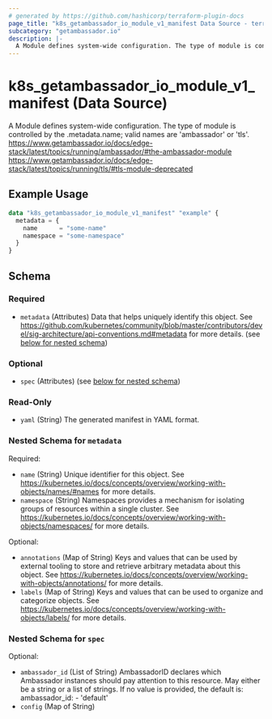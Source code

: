 ```yaml
---
# generated by https://github.com/hashicorp/terraform-plugin-docs
page_title: "k8s_getambassador_io_module_v1_manifest Data Source - terraform-provider-k8s"
subcategory: "getambassador.io"
description: |-
  A Module defines system-wide configuration. The type of module is controlled by the .metadata.name; valid names are 'ambassador' or 'tls'. https://www.getambassador.io/docs/edge-stack/latest/topics/running/ambassador/#the-ambassador-module https://www.getambassador.io/docs/edge-stack/latest/topics/running/tls/#tls-module-deprecated
---
```


# k8s_getambassador_io_module_v1_manifest (Data Source)

A Module defines system-wide configuration. The type of module is controlled by the .metadata.name; valid names are 'ambassador' or 'tls'. https://www.getambassador.io/docs/edge-stack/latest/topics/running/ambassador/#the-ambassador-module https://www.getambassador.io/docs/edge-stack/latest/topics/running/tls/#tls-module-deprecated

## Example Usage

```terraform
data "k8s_getambassador_io_module_v1_manifest" "example" {
  metadata = {
    name      = "some-name"
    namespace = "some-namespace"
  }
}
```

<!-- schema generated by tfplugindocs -->
## Schema

### Required

- `metadata` (Attributes) Data that helps uniquely identify this object. See https://github.com/kubernetes/community/blob/master/contributors/devel/sig-architecture/api-conventions.md#metadata for more details. (see [below for nested schema](#nestedatt--metadata))

### Optional

- `spec` (Attributes) (see [below for nested schema](#nestedatt--spec))

### Read-Only

- `yaml` (String) The generated manifest in YAML format.

<a id="nestedatt--metadata"></a>
### Nested Schema for `metadata`

Required:

- `name` (String) Unique identifier for this object. See https://kubernetes.io/docs/concepts/overview/working-with-objects/names/#names for more details.
- `namespace` (String) Namespaces provides a mechanism for isolating groups of resources within a single cluster. See https://kubernetes.io/docs/concepts/overview/working-with-objects/namespaces/ for more details.

Optional:

- `annotations` (Map of String) Keys and values that can be used by external tooling to store and retrieve arbitrary metadata about this object. See https://kubernetes.io/docs/concepts/overview/working-with-objects/annotations/ for more details.
- `labels` (Map of String) Keys and values that can be used to organize and categorize objects. See https://kubernetes.io/docs/concepts/overview/working-with-objects/labels/ for more details.


<a id="nestedatt--spec"></a>
### Nested Schema for `spec`

Optional:

- `ambassador_id` (List of String) AmbassadorID declares which Ambassador instances should pay attention to this resource. May either be a string or a list of strings. If no value is provided, the default is: ambassador_id: - 'default'
- `config` (Map of String)
